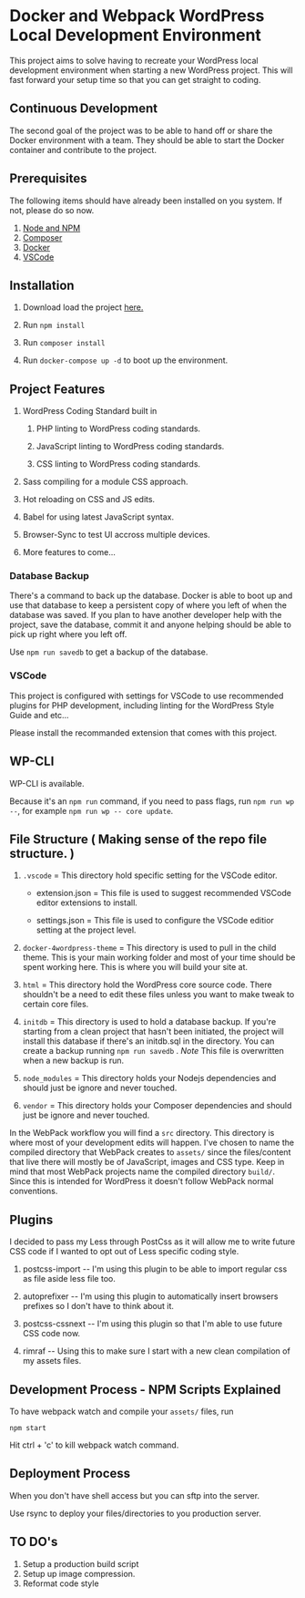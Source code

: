 # Docker and Webpack WordPress Local Development Environment

This project aims to solve having to recreate your WordPress local development environment when starting a
new WordPress project. This will fast forward your setup time so that you can get straight to coding.

## Continuous Development

The second goal of the project was to be able to hand off or share the Docker environment with a team. They should be able to start the Docker container and contribute to the project.

## Prerequisites

The following items should have already been installed on you system. If not, please do so now.

1. [Node and NPM](https://nodejs.org/en/download/)
1. [Composer](https://getcomposer.org/download/)
1. [Docker](https://docs.docker.com)
1. [VSCode](https://code.visualstudio.com/download)



## Installation

1. Download load the project [here.](https://github.com/MrLuisAmador/docker-4wordpress/archive/develop.zip)

1. Run `npm install`

1. Run `composer install`

1. Run `docker-compose up -d` to boot up the environment.

## Project Features

1. WordPress Coding Standard built in

    1. PHP linting to WordPress coding standards.

    1. JavaScript linting to WordPress coding standards.

    1. CSS linting to WordPress coding standards.

1. Sass compiling for a module CSS approach.

1. Hot reloading on CSS and JS edits.

1. Babel for using latest JavaScript syntax.

1. Browser-Sync to test UI accross multiple devices.

1. More features to come...

### Database Backup
There's a command to back up the database. Docker is able to boot up and use that database to keep a persistent copy of where you left of when the database was saved. If you plan to have another developer help with the project, save the database, commit it and anyone helping should be able to pick up right where you left off.

Use `npm run savedb` to get a backup of the database.

### VSCode

This project is configured with settings for VSCode to use recommended plugins for PHP development, including linting for the WordPress Style Guide and etc...

Please install the recommanded extension that comes with this project.

## WP-CLI

WP-CLI is available.

Because it's an `npm run` command, if you need to pass flags, run `npm run wp --`, for example `npm run wp -- core update`.

## File Structure ( Making sense of the repo file structure. )

1. `.vscode` = This directory hold specific setting for the VSCode editor.
    * extension.json = This file is used to suggest recommended VSCode editor extensions to install.

    * settings.json = This file is used to configure the VSCode editior setting at the project level.

1. `docker-4wordpress-theme` = This directory is used to pull in the child theme. This is your main working folder and most of your time should be spent working here. This is where you will build your site at.

1. `html` = This directory hold the WordPress core source code. There shouldn't be a need to edit these files unless you want to make tweak to certain core files.

1. `initdb` = This directory is used to hold a database backup. If you're starting from a clean project that hasn't been initiated, the project will install this database if there's an initdb.sql in the directory. You can create a backup running `npm run savedb` . *Note* This file is overwritten when a new backup is run.

1. `node_modules` = This directory holds your Nodejs dependencies and should just be ignore and never touched.

1. `vendor` = This directory holds your Composer dependencies and should just be ignore and never touched.

In the WebPack workflow you will find a `src` directory. This directory is where most of your development edits will happen. I've chosen to name the compiled directory that WebPack creates to `assets/` since the files/content that live there will mostly be of JavaScript, images and CSS type. Keep in mind that most WebPack projects name the compiled directory
`build/`. Since this is intended for WordPress it doesn't follow WebPack normal conventions.

## Plugins

I decided to pass my Less through PostCss as it will allow me to write future CSS code if I wanted to
opt out of Less specific coding style.

1. postcss-import -- I'm using this plugin to be able to import regular css as file aside less file too.

1. autoprefixer -- I'm using this plugin to automatically insert browsers prefixes so I don't have to think about it.

1. postcss-cssnext -- I'm using this plugin so that I'm able to use future CSS code now.

1. rimraf -- Using this to make sure I start with a new clean compilation of my assets files.

## Development Process - NPM Scripts Explained

To have webpack watch and compile your `assets/` files, run

```
npm start
```
Hit ctrl + 'c' to kill webpack watch command.



## Deployment Process

 When you don't have shell access but you can sftp into the server.

 Use rsync to deploy your files/directories to you production server.

## TO DO's

1. Setup a production build script
1. Setup up image compression.
1. Reformat code style
